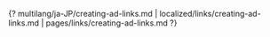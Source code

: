 {? multilang/ja-JP/creating-ad-links.md | localized/links/creating-ad-links.md | pages/links/creating-ad-links.md ?}
